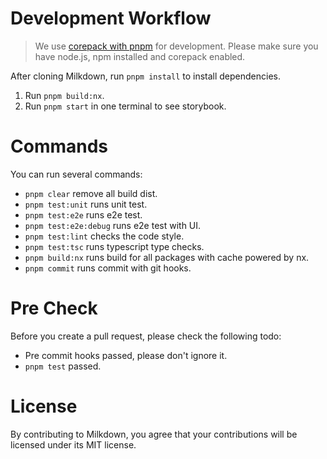 # Development Workflow

> We use [corepack with pnpm](https://pnpm.io/installation#using-corepack) for development.
> Please make sure you have node.js, npm installed and corepack enabled.

After cloning Milkdown, run `pnpm install` to install dependencies.

1. Run `pnpm build:nx`.
2. Run `pnpm start` in one terminal to see storybook.

# Commands

You can run several commands:

- `pnpm clear` remove all build dist.
- `pnpm test:unit` runs unit test.
- `pnpm test:e2e` runs e2e test.
- `pnpm test:e2e:debug` runs e2e test with UI.
- `pnpm test:lint` checks the code style.
- `pnpm test:tsc` runs typescript type checks.
- `pnpm build:nx` runs build for all packages with cache powered by nx.
- `pnpm commit` runs commit with git hooks.

# Pre Check

Before you create a pull request, please check the following todo:

- Pre commit hooks passed, please don't ignore it.
- `pnpm test` passed.

# License

By contributing to Milkdown, you agree that your contributions will be licensed under its MIT license.
